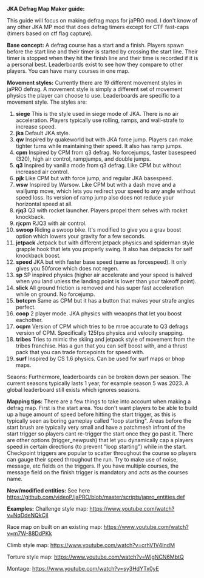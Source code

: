 **JKA Defrag Map Maker guide:**

This guide will focus on making defrag maps for jaPRO mod.  I don't know of any other JKA MP mod that does defrag timers except for CTF fast-caps (timers based on ctf flag capture).

**Base concept:**
A defrag course has a start and a finish.  Players spawn before the start line and their timer is started by crossing the start line.  Their timer is stopped when they hit the finish line and their time is recorded if it is a personal best.  Leaderboards exist to see how they compare to other players.  You can have many courses in one map.

**Movement styles:**
Currently there are 19 different movement styles in jaPRO defrag.  A movement style is simply a different set of movement physics the player can choose to use.  Leaderboards are specific to a movement style.  The styles are:

1. **siege**
	This is the style used in siege mode of JKA.  There is no air acceleration.  Players typically use rolling, ramps, and wall-strafe to increase speed.
2. **jka**
	Default JKA style.
3. **qw**
	Inspired by quakeworld but with JKA force jump.  Players can make tighter turns while maintaining their speed.  It also has ramp jumps.  
4. **cpm**
	Inspired by CPM from q3 defrag.  No forcejumps, faster basespeed (320), high air control, rampjumps, and double jumps.
5. **q3**
	Inspired by vanilla mode from q3 defrag.  Like CPM but without increased air control.
6. **pjk**
	Like CPM but with force jump, and regular JKA basespeed.
7. **wsw**
	Inspired by Warsow.  Like CPM but with a dash move and a walljump move, which lets you redirect your speed to any angle without speed loss.  Its version of ramp jump also does not reduce your horizontal speed at all.
8. **rjq3**
	Q3 with rocket launcher.  Players propel them selves with rocket knockback.  
9. **rjcpm**
	RJQ3 with air control.
10. **swoop**
	Riding a swoop bike.  It's modified to give you a grav boost option which lowers your gravity for a few seconds.
11. **jetpack**
	Jetpack but with different jetpack physics and spiderman style grapple hook that lets you properly swing.  It also has detpacks for self knockback boost.
12. **speed**
	JKA but with faster base speed (same as forcespeed).  It only gives you 50force which does not regen.
13. **sp**
	SP inspired physics (higher air accelerate and your speed is halved when you land unless the landing point is lower than your takeoff point).
14. **slick**
	All ground friction is removed and has super fast acceleration while on ground.  No forcejump.
15. **botcpm**
	Same as CPM but it has a button that makes your strafe angles perfect.
16. **coop**
	2 player mode.  JKA physics with weaopns that let you boost eachother.  
17. **ocpm**
	Version of CPM which tries to be mroe accurate to Q3 defrags version of CPM.  Specifically 125fps physics and velocity snapping.
18. **tribes**
	Tries to mimic the skiing and jetpack style of movement from the tribes franchise.  Has a gun that you can self boost with, and a thrust pack that you can trade forcepoints for speed with.
19. **surf**
	Inspired by CS 1.6 physics.  Can be used for surf maps or bhop maps.

Seaons:
Furthermore, leaderboards can be broken down per season.  The current seasons typically lasts 1 year, for example season 5 was 2023.  A global leaderboard still exists which ignores seasons.

**Mapping tips:**
There are a few things to take into account when making a defrag map.  First is the start area.  You don't want players to be able to build up a huge amount of speed before hitting the start trigger, as this is typically seen as boring gameplay called "loop starting".  Areas before the start brush are typically very small and have a patchmesh infront of the start trigger so players cant re-trigger the start once they go past it.  There are other options (trigger_newpush) that let you dynamically cap a players speed in certain directions (to prevent "loop starting") while in the start.  
Checkpoint triggers are popular to scatter throughout the course so players can gauge their speed throughout the run.
Try to make use of noise, message, etc fields on the triggers.  If you have multiple courses, the message field on the finish trigger is mandatory and acts as the courses name.

**New/modified entities:**
See here https://github.com/videoP/jaPRO/blob/master/scripts/japro_entities.def

**Examples:**
Challenge style map: https://www.youtube.com/watch?v=NqDdeNQkCjI

Race map on built on an existing map: https://www.youtube.com/watch?v=m7W-88DdPKk

Climb style map: https://www.youtube.com/watch?v=crhV1V4IndM

Torture style map: https://www.youtube.com/watch?v=WlgNCN6MbtQ

Montage: https://www.youtube.com/watch?v=sy3HdYTx0yE

